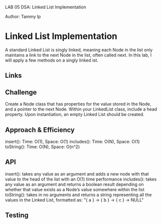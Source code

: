 LAB 05 DSA: Linked List Implementation

Author: Tammy Ip

# Linked List Implementation
<!-- Short summary or background information -->
A standard Linked List is singly linked, meaning each Node in the list only maintains a link to the next Node in the list, often called next. In this lab, I will apply a few methods on a singly linked ist.
    
## Links
<!-- Link to pull request, passing tests, etc --> 

    
## Challenge
<!-- Description of the challenge -->
Create a Node class that has properties for the value stored in the Node, and a pointer to the next Node. Within your LinkedList class, include a head property. Upon instantiation, an empty Linked List should be created.
    
## Approach & Efficiency
<!-- What approach did you take? Why? What is the Big O space/time for this approach? -->
insert(): Time: O(1), Space: O(1) 
includes(): Time: O(N), Space: O(1) 
toString(): Time: O(N), Space: O(n^2)
    
## API
<!-- Description of each method publicly available to your Linked List -->
insert(): takes any value as an argument and adds a new node with that value to the head of the list with an O(1) time performance 
includes(): takes any value as an argument and returns a boolean result depending on whether that value exists as a Node’s value somewhere within the list 
toString(): takes in no arguments and returns a string representing all the values in the Linked List, formatted as: "{ a } -> { b } -> { c } -> NULL"
    
## Testing
<!-- Description of how to run your tests -->
